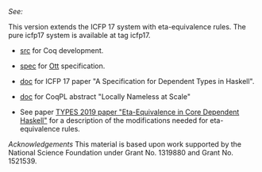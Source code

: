 *See:*

This version extends the ICFP 17 system with eta-equivalence rules. The pure
icfp17 system is available at tag icfp17.

- [src](src/FcEtt) for Coq development.

- [spec](spec/ett.ott) for [Ott](http://www.cl.cam.ac.uk/~pes20/ott/) specification.

- [doc](doc/icfp17) for ICFP 17 paper "A Specification for Dependent Types in
Haskell".

- [doc](doc/coqpl) for CoqPL abstract "Locally Nameless at Scale"

- See paper [TYPES 2019 paper "Eta-Equivalence in Core Dependent Haskell"](https://drops.dagstuhl.de/opus/volltexte/2020/13071/pdf/LIPIcs-TYPES-2019-7.pdf) for a description of the modifications needed for eta-equivalence rules.

*Acknowledgements*
This material is based upon work supported by the National Science Foundation
under Grant No. 1319880 and Grant No. 1521539.
